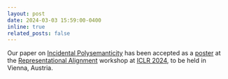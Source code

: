 ```yaml
---
layout: post
date: 2024-03-03 15:59:00-0400
inline: true
related_posts: false
---
```


Our paper on [Incidental Polysemanticity](https://arxiv.org/abs/2312.03096) has been accepted as a [poster](https://openreview.net/forum?id=AHfE6WeJLQ) at the [Representational Alignment](https://representational-alignment.github.io/) workshop at [ICLR 2024](https://iclr.cc/), to be held in Vienna, Austria.
